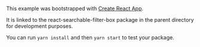 This example was bootstrapped with [Create React App](https://github.com/facebook/create-react-app).

It is linked to the react-searchable-filter-box package in the parent directory for development purposes.

You can run `yarn install` and then `yarn start` to test your package.
